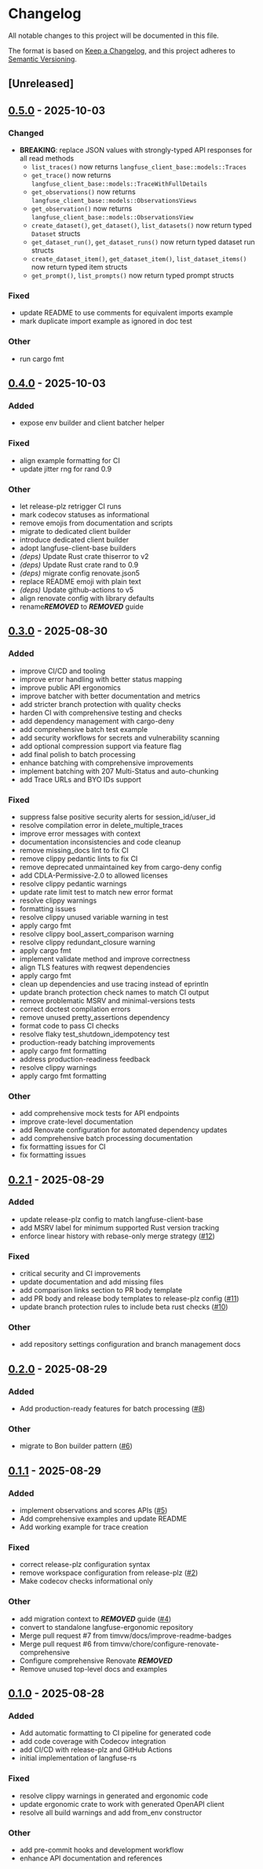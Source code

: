 # Changelog

All notable changes to this project will be documented in this file.

The format is based on [Keep a Changelog](https://keepachangelog.com/en/1.0.0/),
and this project adheres to [Semantic Versioning](https://semver.org/spec/v2.0.0.html).

## [Unreleased]

## [0.5.0](https://github.com/genai-rs/langfuse-ergonomic/compare/v0.4.0...v0.5.0) - 2025-10-03

### Changed

- **BREAKING**: replace JSON values with strongly-typed API responses for all read methods
  - `list_traces()` now returns `langfuse_client_base::models::Traces`
  - `get_trace()` now returns `langfuse_client_base::models::TraceWithFullDetails`
  - `get_observations()` now returns `langfuse_client_base::models::ObservationsViews`
  - `get_observation()` now returns `langfuse_client_base::models::ObservationsView`
  - `create_dataset()`, `get_dataset()`, `list_datasets()` now return typed `Dataset` structs
  - `get_dataset_run()`, `get_dataset_runs()` now return typed dataset run structs
  - `create_dataset_item()`, `get_dataset_item()`, `list_dataset_items()` now return typed item structs
  - `get_prompt()`, `list_prompts()` now return typed prompt structs

### Fixed

- update README to use comments for equivalent imports example
- mark duplicate import example as ignored in doc test

### Other

- run cargo fmt

## [0.4.0](https://github.com/genai-rs/langfuse-ergonomic/compare/v0.3.0...v0.4.0) - 2025-10-03

### Added

- expose env builder and client batcher helper

### Fixed

- align example formatting for CI
- update jitter rng for rand 0.9

### Other

- let release-plz retrigger CI runs
- mark codecov statuses as informational
- remove emojis from documentation and scripts
- migrate to dedicated client builder
- introduce dedicated client builder
- adopt langfuse-client-base builders
- *(deps)* Update Rust crate thiserror to v2
- *(deps)* Update Rust crate rand to 0.9
- *(deps)* migrate config renovate.json5
- replace README emoji with plain text
- *(deps)* Update github-actions to v5
- align renovate config with library defaults
- rename***REMOVED*** to ***REMOVED*** guide

## [0.3.0](https://github.com/genai-rs/langfuse-ergonomic/compare/v0.2.1...v0.3.0) - 2025-08-30

### Added

- improve CI/CD and tooling
- improve error handling with better status mapping
- improve public API ergonomics
- improve batcher with better documentation and metrics
- add stricter branch protection with quality checks
- harden CI with comprehensive testing and checks
- add dependency management with cargo-deny
- add comprehensive batch test example
- add security workflows for secrets and vulnerability scanning
- add optional compression support via feature flag
- add final polish to batch processing
- enhance batching with comprehensive improvements
- implement batching with 207 Multi-Status and auto-chunking
- add Trace URLs and BYO IDs support

### Fixed

- suppress false positive security alerts for session_id/user_id
- resolve compilation error in delete_multiple_traces
- improve error messages with context
- documentation inconsistencies and code cleanup
- remove missing_docs lint to fix CI
- remove clippy pedantic lints to fix CI
- remove deprecated unmaintained key from cargo-deny config
- add CDLA-Permissive-2.0 to allowed licenses
- resolve clippy pedantic warnings
- update rate limit test to match new error format
- resolve clippy warnings
- formatting issues
- resolve clippy unused variable warning in test
- apply cargo fmt
- resolve clippy bool_assert_comparison warning
- resolve clippy redundant_closure warning
- apply cargo fmt
- implement validate method and improve correctness
- align TLS features with reqwest dependencies
- apply cargo fmt
- clean up dependencies and use tracing instead of eprintln
- update branch protection check names to match CI output
- remove problematic MSRV and minimal-versions tests
- correct doctest compilation errors
- remove unused pretty_assertions dependency
- format code to pass CI checks
- resolve flaky test_shutdown_idempotency test
- production-ready batching improvements
- apply cargo fmt formatting
- address production-readiness feedback
- resolve clippy warnings
- apply cargo fmt formatting

### Other

- add comprehensive mock tests for API endpoints
- improve crate-level documentation
- add Renovate configuration for automated dependency updates
- add comprehensive batch processing documentation
- fix formatting issues for CI
- fix formatting issues

## [0.2.1](https://github.com/genai-rs/langfuse-ergonomic/compare/v0.2.0...v0.2.1) - 2025-08-29

### Added

- update release-plz config to match langfuse-client-base
- add MSRV label for minimum supported Rust version tracking
- enforce linear history with rebase-only merge strategy ([#12](https://github.com/genai-rs/langfuse-ergonomic/pull/12))

### Fixed

- critical security and CI improvements
- update documentation and add missing files
- add comparison links section to PR body template
- add PR body and release body templates to release-plz config ([#11](https://github.com/genai-rs/langfuse-ergonomic/pull/11))
- update branch protection rules to include beta rust checks ([#10](https://github.com/genai-rs/langfuse-ergonomic/pull/10))

### Other

- add repository settings configuration and branch management docs

## [0.2.0](https://github.com/genai-rs/langfuse-ergonomic/compare/v0.1.1...v0.2.0) - 2025-08-29

### Added

- Add production-ready features for batch processing ([#8](https://github.com/genai-rs/langfuse-ergonomic/pull/8))

### Other

- migrate to Bon builder pattern ([#6](https://github.com/genai-rs/langfuse-ergonomic/pull/6))

## [0.1.1](https://github.com/genai-rs/langfuse-ergonomic/compare/v0.1.0...v0.1.1) - 2025-08-29

### Added

- implement observations and scores APIs ([#5](https://github.com/genai-rs/langfuse-ergonomic/pull/5))
- Add comprehensive examples and update README
- Add working example for trace creation

### Fixed

- correct release-plz configuration syntax
- remove workspace configuration from release-plz ([#2](https://github.com/genai-rs/langfuse-ergonomic/pull/2))
- Make codecov checks informational only

### Other

- add migration context to ***REMOVED*** guide ([#4](https://github.com/genai-rs/langfuse-ergonomic/pull/4))
- convert to standalone langfuse-ergonomic repository
- Merge pull request #7 from timvw/docs/improve-readme-badges
- Merge pull request #6 from timvw/chore/configure-renovate-comprehensive
- Configure comprehensive Renovate ***REMOVED***
- Remove unused top-level docs and examples

## [0.1.0](https://github.com/timvw/langfuse-rs/releases/tag/langfuse-ergonomic-v0.1.0) - 2025-08-28

### Added

- Add automatic formatting to CI pipeline for generated code
- add code coverage with Codecov integration
- add CI/CD with release-plz and GitHub Actions
- initial implementation of langfuse-rs

### Fixed

- resolve clippy warnings in generated and ergonomic code
- update ergonomic crate to work with generated OpenAPI client
- resolve all build warnings and add from_env constructor

### Other

- add pre-commit hooks and development workflow
- enhance API documentation and references
